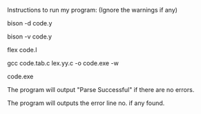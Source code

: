 Instructions to run my program: (Ignore the warnings if any)

bison -d code.y

bison -v code.y

flex code.l

gcc code.tab.c lex.yy.c -o code.exe -w

code.exe


The program will output "Parse Successful" if there are no errors.

The program will outputs the error line no. if any found.
